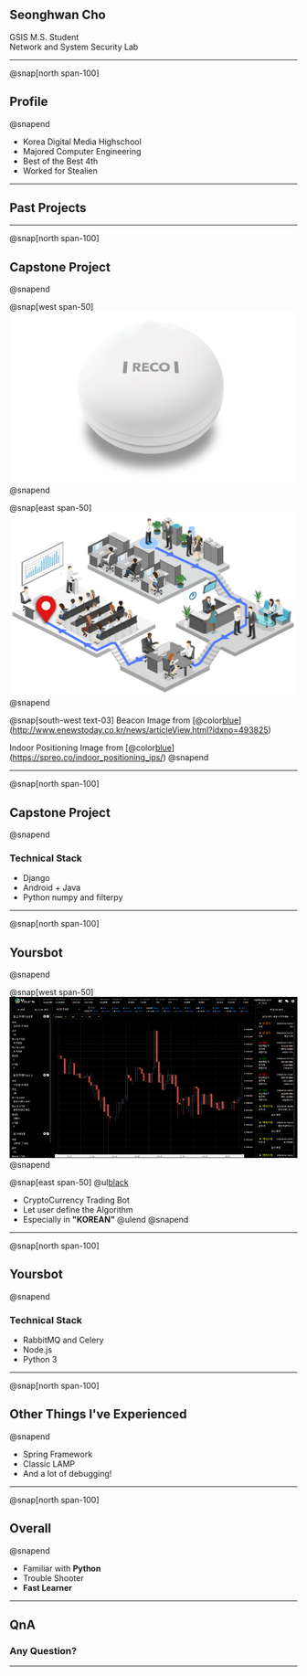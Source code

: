 ## Seonghwan Cho

GSIS M.S. Student  
Network and System Security Lab

---
@snap[north span-100]
## Profile
@snapend

- Korea Digital Media Highschool
- Majored Computer Engineering
- Best of the Best 4th
- Worked for Stealien

---

## Past Projects

---
@snap[north span-100]
## Capstone Project
@snapend

@snap[west span-50]
![](assets/img/beacon.png)
@snapend

@snap[east span-50]
![](assets/img/indoor_positioning.png)
@snapend


@snap[south-west text-03]
Beacon Image from [@color[blue](RECO)](http://www.enewstoday.co.kr/news/articleView.html?idxno=493825)
  

Indoor Positioning Image from [@color[blue](SPREO)](https://spreo.co/indoor_positioning_ips/)
@snapend

---
@snap[north span-100]
## Capstone Project
@snapend
### Technical Stack  
  
  
- Django
- Android + Java
- Python numpy and filterpy

---
@snap[north span-100]
## Yoursbot
@snapend

@snap[west span-50]
![](assets/img/yours_chart.png)
@snapend

@snap[east span-50]
@ul[black](false)
- CryptoCurrency Trading Bot
- Let user define the Algorithm
- Especially in **"KOREAN"**
@ulend
@snapend

---
@snap[north span-100]
## Yoursbot
@snapend

### Technical Stack  

- RabbitMQ and Celery
- Node.js
- Python 3

---
@snap[north span-100]
## Other Things I've Experienced
@snapend

- Spring Framework
- Classic LAMP
- And a lot of debugging!

---
@snap[north span-100]
## Overall
@snapend

- Familiar with **Python**
- Trouble Shooter
- **Fast Learner**

---

## QnA

### Any Question?

---
